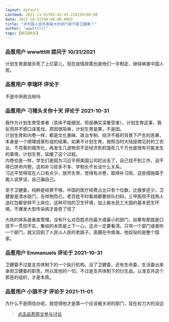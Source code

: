 ```yaml
---
layout: default
Lastmod: 2021-11-01T05:42:43.234158+00:00
date: 2021-10-31T00:00:00.000Z
title: "对中国人民伤害最大的部门是不是卫建委？"
author: "wwwtttlll"
tags: [新冠肺炎]
---
```



### 品葱用户 **wwwtttlll** 提问于 10/31/2021
    
计划生育直接杀死了上亿婴儿，现在疫情政策也是他们一手制定，继续祸害中国人民。
    
                

### 品葱用户 **李瑞环** 评论于 
        
不是中央政治局吗
        
                

### 品葱用户 **刁猪头关你十天** 评论于 2021-10-31
        
我作为计划生育受害者（具体不能细说，但是确实深重受害），计划生育这事，我反而并不想口诛笔伐，原因很简单，计划生育是果，不是因。  
计划生育和内卷一样，都是文化愚昧、政治专制、经济不振的背景下产生的恶果，本身是一个顺理成章形成的结果。如果不计划生育，按照当时大陆捉襟见肘的工农业、不完善的城市化，再发生几波物资不足经济危机饿死几千万也是很有可能发生的事情，计划生育，延缓了这个过程。  
内卷也是一样，学生们是因为习近平把美国公司赶出去了，自己找不到工作，迫不得已拼命内卷。这和补习班多不多、学制长不长没什么关系。  
习近平觉得现在人口有点少，放开生育，觉得有点卷，取缔补习班，这些措施属于痴人说梦话，自己骗自己。  
  
至于卫健委，纯粹是经费不够。中国的医疗经费占比只有个位数，比俄爹还少，卫健委是清水衙门，吉祥物而已。老百姓平时看病都要排队扫码，三甲医院不找熟人送红包都安排不上床位，这种可怕的卫生环境，加上碳水民工大国的基本民生环境，不爆发大型传染病才是奇了怪了  
  
大陆的体系是垂直管理，没有什么对百姓杀伤最大或最小的部门，如果有那就是口径不一贯彻不实，集权的本质是上下一心，这点一定要看清。只骂一个部门或者吹一个部门，就又回到了人民斗人民的老路子。恶霸在中南海，他奴役的是整个国家。
        
                

### 品葱用户 **Emmanuels** 评论于 2021-10-31
        
卫健委不过是支共体制下的一个执行机构。没了卫健委，还有生命委，生活委出来承担卫健委的职责。所以其他的一切，不过是支共体制下的衍生品。认准支共这个邪恶的组织，才是本质。
        
                

### 品葱用户 **小狼不才** 评论于 2021-11-01
        
为什么不是网信办呢，我觉得他才是第一个应该被关闭的部门，现在权力大的没边
        
                





> [点击品葱原文参与讨论](https://pincong.rocks/question/42762)

